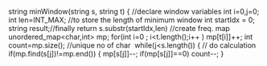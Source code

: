 string minWindow(string s, string t) {
//declare window variables
int i=0,j=0;
​
int len=INT_MAX; //to store the length of minimum window
int startIdx = 0;
string result;//finally return  s.substr(startIdx,len)
//create freq. map
unordered_map<char,int> mp;
for(int i=0 ; i<t.length();i++ )
mp[t[i]]++;
int count=mp.size(); //unique no of char
​
while(j<s.length())
{
// do calculation
​
if(mp.find(s[j])!=mp.end())
{
mp[s[j]]--;
if(mp[s[j]]==0)
count--;
}